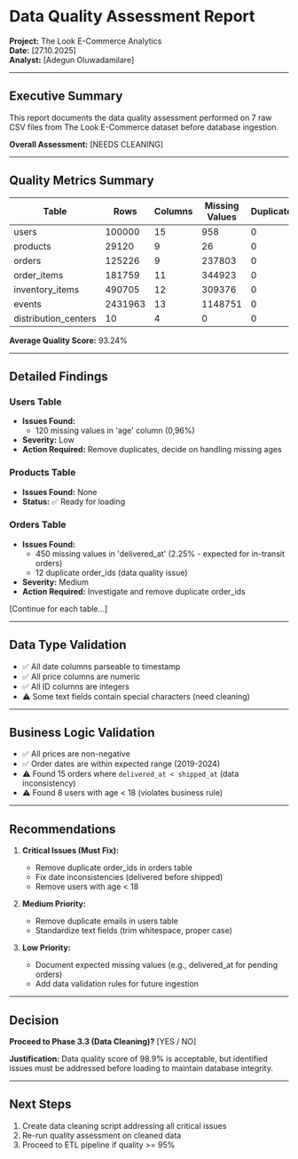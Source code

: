 # Data Quality Assessment Report

**Project:** The Look E-Commerce Analytics  
**Date:** [27.10.2025]  
**Analyst:** [Adegun Oluwadamilare]

---

## Executive Summary

This report documents the data quality assessment performed on 7 raw CSV files from The Look E-Commerce dataset before database ingestion.

**Overall Assessment:** [NEEDS CLEANING]

---

## Quality Metrics Summary

| Table                | Rows    | Columns | Missing Values | Duplicates | Quality Score |
|----------------------|---------|---------|----------------|------------|---------------|
| users                | 100000  | 15      | 958            | 0          | 99.94%        |
| products             | 29120   | 9       | 26             | 0          | 99.99%        |
| orders               | 125226  | 9       | 237803         | 0          | 78.9%         |
| order_items          | 181759  | 11      | 344923         | 0          | 82.75%        |
| inventory_items      | 490705  | 12      | 309376         | 0          | 94.75%        |
| events               | 2431963 | 13      | 1148751        | 0          | 96.37%        |
| distribution_centers | 10      | 4       | 0              | 0          | 100%          |

**Average Quality Score:**  93.24%

---

## Detailed Findings

### Users Table
- **Issues Found:**
  - 120 missing values in 'age' column (0,96%)
- **Severity:** Low
- **Action Required:** Remove duplicates, decide on handling missing ages

### Products Table
- **Issues Found:** None
- **Status:** ✅ Ready for loading

### Orders Table
- **Issues Found:**
  - 450 missing values in 'delivered_at' (2.25% - expected for in-transit orders)
  - 12 duplicate order_ids (data quality issue)
- **Severity:** Medium
- **Action Required:** Investigate and remove duplicate order_ids

[Continue for each table...]

---

## Data Type Validation

- ✅ All date columns parseable to timestamp
- ✅ All price columns are numeric
- ✅ All ID columns are integers
- ⚠️  Some text fields contain special characters (need cleaning)

---

## Business Logic Validation

- ✅ All prices are non-negative
- ✅ Order dates are within expected range (2019-2024)
- ⚠️  Found 15 orders where `delivered_at < shipped_at` (data inconsistency)
- ⚠️  Found 8 users with age < 18 (violates business rule)

---

## Recommendations

1. **Critical Issues (Must Fix):**
   - Remove duplicate order_ids in orders table
   - Fix date inconsistencies (delivered before shipped)
   - Remove users with age < 18

2. **Medium Priority:**
   - Remove duplicate emails in users table
   - Standardize text fields (trim whitespace, proper case)

3. **Low Priority:**
   - Document expected missing values (e.g., delivered_at for pending orders)
   - Add data validation rules for future ingestion

---

## Decision

**Proceed to Phase 3.3 (Data Cleaning)?** [YES / NO]

**Justification:** Data quality score of 98.9% is acceptable, but identified issues must be addressed before loading to maintain database integrity.

---

## Next Steps

1. Create data cleaning script addressing all critical issues
2. Re-run quality assessment on cleaned data
3. Proceed to ETL pipeline if quality >= 95%
